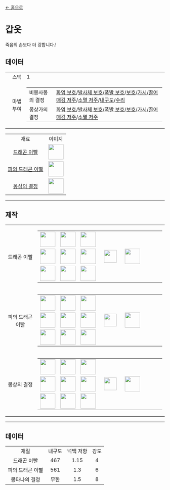[← 홈으로](../)
# 갑옷
죽음의 손보다 더 강합니다.!

## 데이터
<table>
    <tr><td align="end">스택</td><td>1</td></tr>
    <tr><td align="end">마법 부여</td><td>
        <table>
            <tr><td>비몽사몽의 결정</td><td><a href="https://minecraft.fandom.com/ko/wiki/화염_보호">화염 보호</a>/<a href="https://minecraft.fandom.com/ko/wiki/발사체_보호">발사체 보호</a>/<a href="https://minecraft.fandom.com/ko/wiki/폭발_보호">폭발 보호</a>/<a href="https://minecraft.fandom.com/ko/wiki/보호">보호</a>/<a href="https://minecraft.fandom.com/ko/wiki/가시">가시</a>/<a href="https://minecraft.fandom.com/ko/wiki/끌어매김_저주">끌어매김 저주</a>/<a href="https://minecraft.fandom.com/ko/wiki/소멸_저주">소멸 저주</a>/<a href="https://minecraft.fandom.com/ko/wiki/내구도">내구도</a>/<a href="https://minecraft.fandom.com/ko/wiki/수리">수리</a></td></tr>
            <tr><td>몽상가의 결정</td><td><a href="https://minecraft.fandom.com/ko/wiki/화염_보호">화염 보호</a>/<a href="https://minecraft.fandom.com/ko/wiki/발사체_보호">발사체 보호</a>/<a href="https://minecraft.fandom.com/ko/wiki/폭발_보호">폭발 보호</a>/<a href="https://minecraft.fandom.com/ko/wiki/보호">보호</a>/<a href="https://minecraft.fandom.com/ko/wiki/가시">가시</a>/<a href="https://minecraft.fandom.com/ko/wiki/끌어매김_저주">끌어매김 저주</a>/<a href="https://minecraft.fandom.com/ko/wiki/소멸_저주">소멸 저주</a></td></tr>
        </table>
    </td></tr>
</table>
<table>
    <tr><td align="center">재료</td><td align="center">이미지</td></tr>
    <tr><td align="center"><a href="dragon_tooth.md">드래곤 이빨</a></td><td><img src="https://i.imgur.com/A2lVkZG.png" height="48"/></td></tr>
    <tr><td align="center"><a href="dragon_blood_tooth.md">피의 드래곤 이빨</a></td><td><img src="https://i.imgur.com/Z51McG5.png" height="48"/></td></tr>
    <tr><td align="center"><a href="nightmare_crystal.md">몽상의 결정</a></td><td><img src="https://i.imgur.com/CKid2Sf.png" height="48"/></td></tr>
</table>

---

## 제작
<table>
    <tr>
        <td align="center">드래곤 이빨</td>
        <td>
            <table>
                <tr><td><img src="https://i.imgur.com/ZJn6ZOj.png" width="48"/></td><td><img src="https://i.imgur.com/wl43BjZ.png" width="48"/></td><td><img src="https://i.imgur.com/ZJn6ZOj.png" width="48"/></td><td colspan="3"></td></tr>
                <tr><td><img src="https://i.imgur.com/ZJn6ZOj.png" width="48"/></td><td><img src="https://i.imgur.com/ZJn6ZOj.png" width="48"/></td><td><img src="https://i.imgur.com/ZJn6ZOj.png" width="48"/></td><td width="70" align="center"><img src="https://i.imgur.com/VE0KqIE.png" width="40"/></td><td><img src="https://i.imgur.com/A2lVkZG.png" width="48"/></td><td width="70"></td></tr>
                <tr><td><img src="https://i.imgur.com/ZJn6ZOj.png" width="48"/></td><td><img src="https://i.imgur.com/ZJn6ZOj.png" width="48"/></td><td><img src="https://i.imgur.com/ZJn6ZOj.png" width="48"/></td><td colspan="3"></td></tr>
            </table>
        </td>
    </tr>
    <tr>
        <td align="center">피의 드래곤 이빨</td>
        <td>
            <table>
                <tr><td><img src="https://i.imgur.com/DWX8hfU.png" width="48"/></td><td><img src="https://i.imgur.com/wl43BjZ.png" width="48"/></td><td><img src="https://i.imgur.com/DWX8hfU.png" width="48"/></td><td colspan="3"></td></tr>
                <tr><td><img src="https://i.imgur.com/DWX8hfU.png" width="48"/></td><td><img src="https://i.imgur.com/DWX8hfU.png" width="48"/></td><td><img src="https://i.imgur.com/DWX8hfU.png" width="48"/></td><td width="70" align="center"><img src="https://i.imgur.com/VE0KqIE.png" width="40"/></td><td><img src="https://i.imgur.com/Z51McG5.png" width="48"/></td><td width="70"></td></tr>
                <tr><td><img src="https://i.imgur.com/DWX8hfU.png" width="48"/></td><td><img src="https://i.imgur.com/DWX8hfU.png" width="48"/></td><td><img src="https://i.imgur.com/DWX8hfU.png" width="48"/></td><td colspan="3"></td></tr>
            </table>
        </td>
    </tr>
    <tr>
        <td align="center">몽상의 결정</td>
        <td>
            <table>
                <tr><td><img src="https://i.imgur.com/pivPa8U.png" width="48"/></td><td><img src="https://i.imgur.com/wl43BjZ.png" width="48"/></td><td><img src="https://i.imgur.com/pivPa8U.png" width="48"/></td><td colspan="3"></td></tr>
                <tr><td><img src="https://i.imgur.com/pivPa8U.png" width="48"/></td><td><img src="https://i.imgur.com/pivPa8U.png" width="48"/></td><td><img src="https://i.imgur.com/pivPa8U.png" width="48"/></td><td width="70" align="center"><img src="https://i.imgur.com/VE0KqIE.png" width="40"/></td><td><img src="https://i.imgur.com/CKid2Sf.png" width="48"/></td><td width="70"></td></tr>
                <tr><td><img src="https://i.imgur.com/pivPa8U.png" width="48"/></td><td><img src="https://i.imgur.com/pivPa8U.png" width="48"/></td><td><img src="https://i.imgur.com/pivPa8U.png" width="48"/></td><td colspan="3"></td></tr>
            </table>
        </td>
    </tr>
</table>

---

## 데이터

<table>
    <tr><td align="center">재질</td><td align="center">내구도</td><td align="center">넉백 저항</td><td align="center">강도</td></tr>
    <tr><td align="center">드래곤 이빨</td><td align="center">467</td><td align="center">1.15</td><td align="center">4</td></tr>
    <tr><td align="center">피의 드래곤 이빨</td><td align="center">561</td><td align="center">1.3</td><td align="center">6</td></tr>
    <tr><td align="center">몽타나의 결정</td><td align="center">무한</td><td align="center">1.5</td><td align="center">8</td></tr>
</table>
